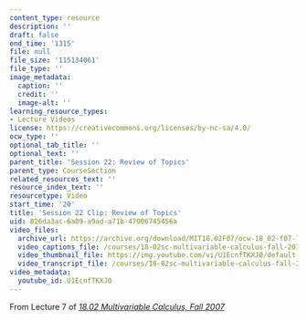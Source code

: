 ```yaml
---
content_type: resource
description: ''
draft: false
end_time: '1315'
file: null
file_size: '115134061'
file_type: ''
image_metadata:
  caption: ''
  credit: ''
  image-alt: ''
learning_resource_types:
- Lecture Videos
license: https://creativecommons.org/licenses/by-nc-sa/4.0/
ocw_type: ''
optional_tab_title: ''
optional_text: ''
parent_title: 'Session 22: Review of Topics'
parent_type: CourseSection
related_resources_text: ''
resource_index_text: ''
resourcetype: Video
start_time: '20'
title: 'Session 22 Clip: Review of Topics'
uid: 826da3ac-6a09-a9ad-a71b-47006745456a
video_files:
  archive_url: https://archive.org/download/MIT18.02F07/ocw-18_02-f07-lec07_300k.mp4
  video_captions_file: /courses/18-02sc-multivariable-calculus-fall-2010/U1EcnfTKXJ0_captions.vtt
  video_thumbnail_file: https://img.youtube.com/vi/U1EcnfTKXJ0/default.jpg
  video_transcript_file: /courses/18-02sc-multivariable-calculus-fall-2010/U1EcnfTKXJ0_transcript.pdf
video_metadata:
  youtube_id: U1EcnfTKXJ0
---
```

From Lecture 7 of [_18.02 Multivariable Calculus, Fall 2007_](/courses/18-02-multivariable-calculus-fall-2007/video_galleries/video-lectures)